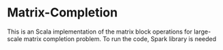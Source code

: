 # Matrix-Completion
This is an Scala implementation of the matrix block operations for large-scale matrix completion problem. To run the code, Spark library is needed

